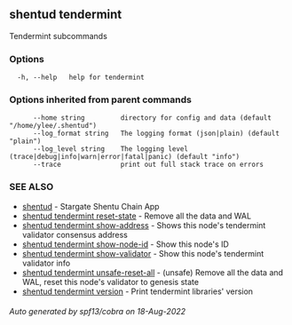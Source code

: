 ## shentud tendermint

Tendermint subcommands

### Options

```
  -h, --help   help for tendermint
```

### Options inherited from parent commands

```
      --home string         directory for config and data (default "/home/ylee/.shentud")
      --log_format string   The logging format (json|plain) (default "plain")
      --log_level string    The logging level (trace|debug|info|warn|error|fatal|panic) (default "info")
      --trace               print out full stack trace on errors
```

### SEE ALSO

* [shentud](shentud.md)	 - Stargate Shentu Chain App
* [shentud tendermint reset-state](shentud_tendermint_reset-state.md)	 - Remove all the data and WAL
* [shentud tendermint show-address](shentud_tendermint_show-address.md)	 - Shows this node's tendermint validator consensus address
* [shentud tendermint show-node-id](shentud_tendermint_show-node-id.md)	 - Show this node's ID
* [shentud tendermint show-validator](shentud_tendermint_show-validator.md)	 - Show this node's tendermint validator info
* [shentud tendermint unsafe-reset-all](shentud_tendermint_unsafe-reset-all.md)	 - (unsafe) Remove all the data and WAL, reset this node's validator to genesis state
* [shentud tendermint version](shentud_tendermint_version.md)	 - Print tendermint libraries' version

###### Auto generated by spf13/cobra on 18-Aug-2022

